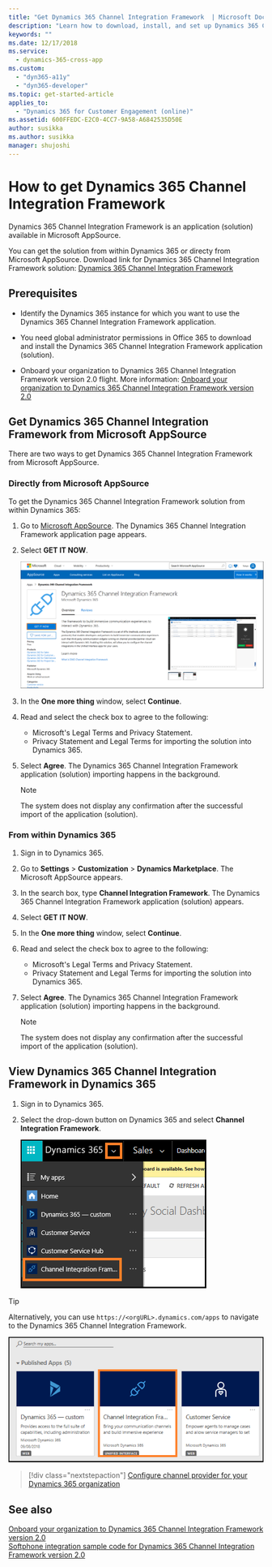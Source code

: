 ```yaml
---
title: "Get Dynamics 365 Channel Integration Framework  | Microsoft Docs"
description: "Learn how to download, install, and set up Dynamics 365 Channel Integration Framework."
keywords: ""
ms.date: 12/17/2018
ms.service:
  - dynamics-365-cross-app
ms.custom:
  - "dyn365-a11y"
  - "dyn365-developer"
ms.topic: get-started-article
applies_to:
  - "Dynamics 365 for Customer Engagement (online)"
ms.assetid: 600FFEDC-E2C0-4CC7-9A58-A6842535D50E
author: susikka
ms.author: susikka
manager: shujoshi
---
```


# How to get Dynamics 365 Channel Integration Framework

Dynamics 365 Channel Integration Framework is an application (solution) available in Microsoft AppSource.

You can get the solution from within Dynamics 365 or directy from Microsoft AppSource. Download link for Dynamics 365 Channel Integration Framework solution: [Dynamics 365 Channel Integration Framework](https://go.microsoft.com/fwlink/p/?linkid=2050102)

## Prerequisites

- Identify the Dynamics 365 instance for which you want to use the Dynamics 365 Channel Integration Framework application.

- You need global administrator permissions in Office 365 to download and install the Dynamics 365 Channel Integration Framework application (solution).

- Onboard your organization to Dynamics 365 Channel Integration Framework version 2.0 flight. More information: [Onboard your organization to Dynamics 365 Channel Integration Framework version 2.0](onboard-org-flight.md)

## Get Dynamics 365 Channel Integration Framework from Microsoft AppSource

There are two ways to get Dynamics 365 Channel Integration Framework from Microsoft AppSource.

### Directly from Microsoft AppSource


<!--from editor: Is the following sentence correct? The heading says it's from the AppSource. -->


To get the Dynamics 365 Channel Integration Framework solution from within Dynamics 365:

1. Go to [Microsoft AppSource](https://go.microsoft.com/fwlink/p/?linkid=2050102). The Dynamics 365 Channel Integration Framework application page appears.

2. Select **GET IT NOW**.<br>

    ![Dynamics 365 Channel Integration Framework in Microsoft AppSource](media/cif-app-source.png "Dynamics 365 Channel Integration Framework in Microsoft AppSource")

3. In the **One more thing** window, select **Continue**.

3. Read and select the check box to agree to the following:
    - Microsoft's Legal Terms and Privacy Statement.
    - Privacy Statement and Legal Terms for importing the solution into Dynamics 365.

4. Select **Agree**. The Dynamics 365 Channel Integration Framework application (solution) importing happens in the background.

    > [!NOTE]
    > The system does not display any confirmation after the successful import of the application (solution).

### From within Dynamics 365

1. Sign in to Dynamics 365.

2. Go to **Settings** > **Customization** > **Dynamics Marketplace**. The Microsoft AppSource appears.

3. In the search box, type **Channel Integration Framework**. The Dynamics 365 Channel Integration Framework application (solution) appears.

4. Select **GET IT NOW**.

5. In the **One more thing** window, select **Continue**.

6. Read and select the check box to agree to the following:
    - Microsoft's Legal Terms and Privacy Statement.
    - Privacy Statement and Legal Terms for importing the solution into Dynamics 365.

7. Select **Agree**. The Dynamics 365 Channel Integration Framework application (solution) importing happens in the background.

    > [!NOTE]
    > The system does not display any confirmation after the successful import of the application (solution).

## View Dynamics 365 Channel Integration Framework in Dynamics 365

1. Sign in to Dynamics 365.

2. Select the drop-down button on Dynamics 365 and select **Channel Integration Framework**.
    
    ![Dynamics 365 drop-down button to find Channel Integration Framework](media/cif-app-navigation.png "Dynamics 365 drop-down button to find Channel Integration Framework")

> [!TIP] 
> Alternatively, you can use `https://<orgURL>.dynamics.com/apps` to navigate to the Dynamics 365 Channel Integration Framework.<br>

 ![Dynamics 365 org URL and apps to go to Channel Integration Framework](media/cif-alternative-app-navigation.png "Dynamics 365 org URL and apps to go to Channel Integration Framework")


> [!div class="nextstepaction"]
> [Configure channel provider for your Dynamics 365 organization](configure-channel-provider-channel-integration-framework.md)

## See also

[Onboard your organization to Dynamics 365 Channel Integration Framework version 2.0](onboard-org-flight.md)<br />
[Softphone integration sample code for Dynamics 365 Channel Integration Framework version 2.0](sample-softphone-integration-v2.md)
